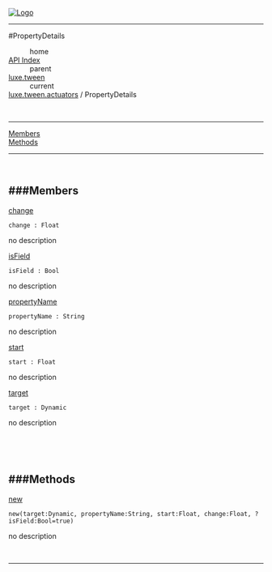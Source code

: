 
[![Logo](../../../../images/logo.png)](../../../../index.html)

---

#PropertyDetails


&emsp;&emsp;&emsp;home   
[API Index](../../../../api/index.html#luxe.tween)   
&emsp;&emsp;&emsp;parent    
[luxe.tween](../)     
&emsp;&emsp;&emsp;current    
[luxe.tween.actuators](./) / PropertyDetails

<br/>

---


[Members](#Members)   
[Methods](#Methods)   


---

&nbsp;   

<a class="lift" name="Members" ></a>
###Members   
---
<a class="lift" name="change" href="#change">change</a>



`change : Float`

<span class="small_desc_flat"> no description </span>   

<a class="lift" name="isField" href="#isField">isField</a>



`isField : Bool`

<span class="small_desc_flat"> no description </span>   

<a class="lift" name="propertyName" href="#propertyName">propertyName</a>



`propertyName : String`

<span class="small_desc_flat"> no description </span>   

<a class="lift" name="start" href="#start">start</a>



`start : Float`

<span class="small_desc_flat"> no description </span>   

<a class="lift" name="target" href="#target">target</a>



`target : Dynamic`

<span class="small_desc_flat"> no description </span>   

&nbsp;   

&nbsp;   

<a class="lift" name="Methods" ></a>
###Methods   
---
<a class="lift" name="new" href="#new">new</a>



`new(target:Dynamic, propertyName:String, start:Float, change:Float, ?isField:Bool=true) `

<span class="small_desc_flat"> no description </span>   



&nbsp;
&nbsp;
&nbsp;

---  


&nbsp;   
&nbsp;   